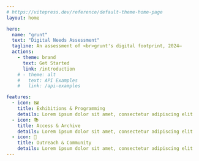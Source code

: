 ```yaml
---
# https://vitepress.dev/reference/default-theme-home-page
layout: home

hero:
  name: "grunt"
  text: "Digital Needs Assessment"
  tagline: An assessment of <br>grunt's digital footprint, 2024–
  actions:
    - theme: brand
      text: Get Started 
      link: /introduction
    # - theme: alt
    #   text: API Examples
    #   link: /api-examples

features:
  - icon: 🖼️
    title: Exhibitions & Programming
    details: Lorem ipsum dolor sit amet, consectetur adipiscing elit
  - icon: 📚
    title: Access & Archive
    details: Lorem ipsum dolor sit amet, consectetur adipiscing elit
  - icon: 🤲
    title: Outreach & Community
    details: Lorem ipsum dolor sit amet, consectetur adipiscing elit
---
```


<style>
:root {
  --vp-home-hero-name-color: transparent;
  --vp-home-hero-name-background: -webkit-linear-gradient(120deg, #bd34fe 30%, #41d1ff);
}
</style>